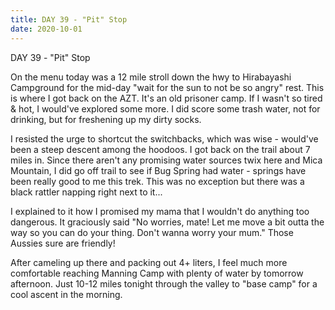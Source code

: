 ```yaml
---
title: DAY 39 - "Pit" Stop
date: 2020-10-01
---
```

DAY 39 - "Pit" Stop

On the menu today was a 12 mile stroll down the hwy to Hirabayashi Campground for the mid-day "wait for the sun to not be so angry" rest. This is where I got back on the AZT. It's an old prisoner camp. If I wasn't so tired & hot, I would've explored some more. I did score some trash water, not for drinking, but for freshening up my dirty socks.

I resisted the urge to shortcut the switchbacks, which was wise - would've been a steep descent among the hoodoos. I got back on the trail about 7 miles in. Since there aren't any promising water sources twix here and Mica Mountain, I did go off trail to see if Bug Spring had water - springs have been really good to me this trek. This was no exception but there was a black rattler napping right next to it...

I explained to it how I promised my mama that I wouldn't do anything too dangerous. It graciously said "No worries, mate! Let me move a bit outta the way so you can do your thing. Don't wanna worry your mum." Those Aussies sure are friendly!

After cameling up there and packing out 4+ liters, I feel much more comfortable reaching Manning Camp with plenty of water by tomorrow afternoon. Just 10-12 miles tonight through the valley to "base camp" for a cool ascent in the morning.
